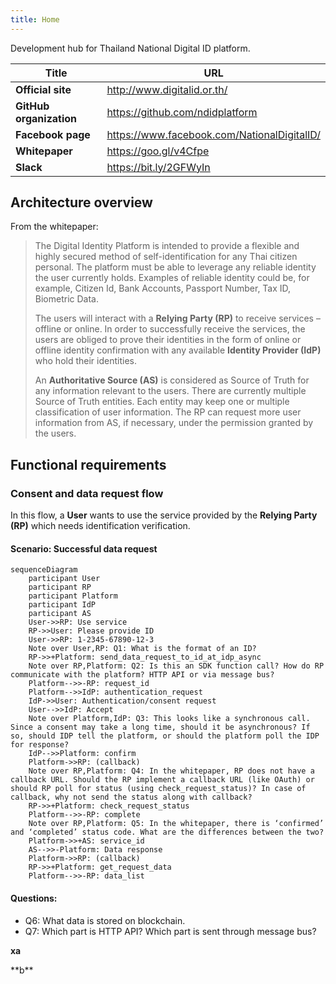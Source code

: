 ```yaml
---
title: Home
---
```


Development hub for Thailand National Digital ID platform.

| Title                   | URL                                           |
| ----------------------- | --------------------------------------------- |
| **Official site**       | <http://www.digitalid.or.th/>                 |
| **GitHub organization** | <https://github.com/ndidplatform>             |
| **Facebook page**       | <https://www.facebook.com/NationalDigitalID/> |
| **Whitepaper**          | <https://goo.gl/v4Cfpe>                       |
| **Slack**               | <https://bit.ly/2GFWyIn>                      |

## Architecture overview

From the whitepaper:

> The Digital Identity Platform is intended to provide a flexible and highly
> secured method of self-identification for any Thai citizen personal. The
> platform must be able to leverage any reliable identity the user currently
> holds. Examples of reliable identity could be, for example, Citizen Id, Bank
> Accounts, Passport Number, Tax ID, Biometric Data.
>
> The users will interact with a **Relying Party (RP)** to receive services –
> offline or online. In order to successfully receive the services, the users
> are obliged to prove their identities in the form of online or offline
> identity confirmation with any available **Identity Provider (IdP)** who hold
> their identities.
>
> An **Authoritative Source (AS)** is considered as Source of Truth for any
> information relevant to the users. There are currently multiple Source of
> Truth entities. Each entity may keep one or multiple classification of user
> information. The RP can request more user information from AS, if necessary,
> under the permission granted by the users.

## Functional requirements

### Consent and data request flow

In this flow, a **User** wants to use the service provided by the **Relying
Party (RP)** which needs identification verification.

#### Scenario: Successful data request

```mermaid
sequenceDiagram
    participant User
    participant RP
    participant Platform
    participant IdP
    participant AS
    User->>RP: Use service
    RP->>User: Please provide ID
    User->>RP: 1-2345-67890-12-3
    Note over User,RP: Q1: What is the format of an ID?
    RP->>+Platform: send_data_request_to_id_at_idp_async
    Note over RP,Platform: Q2: Is this an SDK function call? How do RP communicate with the platform? HTTP API or via message bus?
    Platform-->>-RP: request_id
    Platform-->>IdP: authentication_request
    IdP->>User: Authentication/consent request
    User-->>IdP: Accept
    Note over Platform,IdP: Q3: This looks like a synchronous call. Since a consent may take a long time, should it be asynchronous? If so, should IDP tell the platform, or should the platform poll the IDP for response?
    IdP-->>Platform: confirm
    Platform->>RP: (callback)
    Note over RP,Platform: Q4: In the whitepaper, RP does not have a callback URL. Should the RP implement a callback URL (like OAuth) or should RP poll for status (using check_request_status)? In case of callback, why not send the status along with callback?
    RP->>+Platform: check_request_status
    Platform-->>-RP: complete
    Note over RP,Platform: Q5: In the whitepaper, there is ‘confirmed’ and ‘completed’ status code. What are the differences between the two?
    Platform->>+AS: service_id
    AS-->>-Platform: Data response
    Platform->>RP: (callback)
    RP->>+Platform: get_request_data
    Platform-->>-RP: data_list
```

#### Questions:

* Q6: What data is stored on blockchain.
* Q7: Which part is HTTP API? Which part is sent through message bus?

<div markdown="1">

**xa**

</div>

<div>
**b**
</div>
